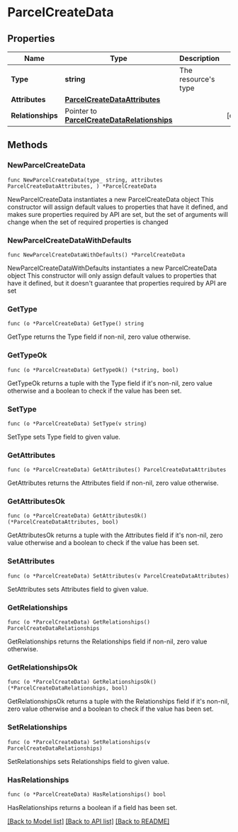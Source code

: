 # ParcelCreateData

## Properties

Name | Type | Description | Notes
------------ | ------------- | ------------- | -------------
**Type** | **string** | The resource&#39;s type | 
**Attributes** | [**ParcelCreateDataAttributes**](ParcelCreateDataAttributes.md) |  | 
**Relationships** | Pointer to [**ParcelCreateDataRelationships**](ParcelCreateDataRelationships.md) |  | [optional] 

## Methods

### NewParcelCreateData

`func NewParcelCreateData(type_ string, attributes ParcelCreateDataAttributes, ) *ParcelCreateData`

NewParcelCreateData instantiates a new ParcelCreateData object
This constructor will assign default values to properties that have it defined,
and makes sure properties required by API are set, but the set of arguments
will change when the set of required properties is changed

### NewParcelCreateDataWithDefaults

`func NewParcelCreateDataWithDefaults() *ParcelCreateData`

NewParcelCreateDataWithDefaults instantiates a new ParcelCreateData object
This constructor will only assign default values to properties that have it defined,
but it doesn't guarantee that properties required by API are set

### GetType

`func (o *ParcelCreateData) GetType() string`

GetType returns the Type field if non-nil, zero value otherwise.

### GetTypeOk

`func (o *ParcelCreateData) GetTypeOk() (*string, bool)`

GetTypeOk returns a tuple with the Type field if it's non-nil, zero value otherwise
and a boolean to check if the value has been set.

### SetType

`func (o *ParcelCreateData) SetType(v string)`

SetType sets Type field to given value.


### GetAttributes

`func (o *ParcelCreateData) GetAttributes() ParcelCreateDataAttributes`

GetAttributes returns the Attributes field if non-nil, zero value otherwise.

### GetAttributesOk

`func (o *ParcelCreateData) GetAttributesOk() (*ParcelCreateDataAttributes, bool)`

GetAttributesOk returns a tuple with the Attributes field if it's non-nil, zero value otherwise
and a boolean to check if the value has been set.

### SetAttributes

`func (o *ParcelCreateData) SetAttributes(v ParcelCreateDataAttributes)`

SetAttributes sets Attributes field to given value.


### GetRelationships

`func (o *ParcelCreateData) GetRelationships() ParcelCreateDataRelationships`

GetRelationships returns the Relationships field if non-nil, zero value otherwise.

### GetRelationshipsOk

`func (o *ParcelCreateData) GetRelationshipsOk() (*ParcelCreateDataRelationships, bool)`

GetRelationshipsOk returns a tuple with the Relationships field if it's non-nil, zero value otherwise
and a boolean to check if the value has been set.

### SetRelationships

`func (o *ParcelCreateData) SetRelationships(v ParcelCreateDataRelationships)`

SetRelationships sets Relationships field to given value.

### HasRelationships

`func (o *ParcelCreateData) HasRelationships() bool`

HasRelationships returns a boolean if a field has been set.


[[Back to Model list]](../README.md#documentation-for-models) [[Back to API list]](../README.md#documentation-for-api-endpoints) [[Back to README]](../README.md)



